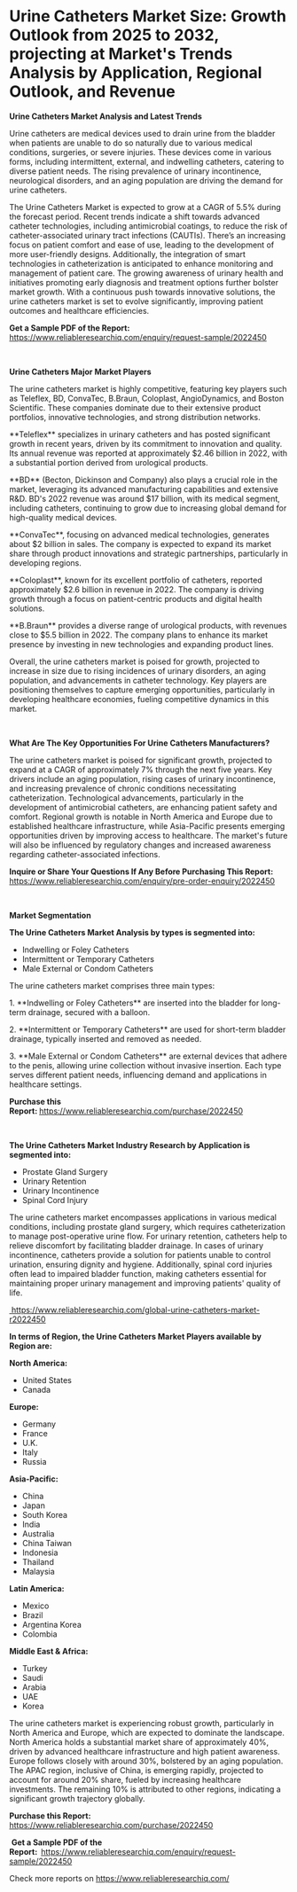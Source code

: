 <p><h1>Urine Catheters Market Size: Growth Outlook from 2025 to 2032, projecting at Market's Trends Analysis by Application, Regional Outlook, and Revenue</h1></p><p><strong>Urine Catheters Market Analysis and Latest Trends</strong></p>
<p><p>Urine catheters are medical devices used to drain urine from the bladder when patients are unable to do so naturally due to various medical conditions, surgeries, or severe injuries. These devices come in various forms, including intermittent, external, and indwelling catheters, catering to diverse patient needs. The rising prevalence of urinary incontinence, neurological disorders, and an aging population are driving the demand for urine catheters. </p><p>The Urine Catheters Market is expected to grow at a CAGR of 5.5% during the forecast period. Recent trends indicate a shift towards advanced catheter technologies, including antimicrobial coatings, to reduce the risk of catheter-associated urinary tract infections (CAUTIs). There’s an increasing focus on patient comfort and ease of use, leading to the development of more user-friendly designs. Additionally, the integration of smart technologies in catheterization is anticipated to enhance monitoring and management of patient care. The growing awareness of urinary health and initiatives promoting early diagnosis and treatment options further bolster market growth. With a continuous push towards innovative solutions, the urine catheters market is set to evolve significantly, improving patient outcomes and healthcare efficiencies.</p></p>
<p><strong>Get a Sample PDF of the Report:&nbsp;</strong> <a href="https://www.reliableresearchiq.com/enquiry/request-sample/2022450?utm_campaign=3055&utm_medium=2&utm_source=Github&utm_content=ia&utm_term=29032025&utm_id=urine-catheters">https://www.reliableresearchiq.com/enquiry/request-sample/2022450</a></p>
<p>&nbsp;</p>
<p><strong>Urine Catheters Major Market Players</strong></p>
<p><p>The urine catheters market is highly competitive, featuring key players such as Teleflex, BD, ConvaTec, B.Braun, Coloplast, AngioDynamics, and Boston Scientific. These companies dominate due to their extensive product portfolios, innovative technologies, and strong distribution networks.</p><p>**Teleflex** specializes in urinary catheters and has posted significant growth in recent years, driven by its commitment to innovation and quality. Its annual revenue was reported at approximately $2.46 billion in 2022, with a substantial portion derived from urological products.</p><p>**BD** (Becton, Dickinson and Company) also plays a crucial role in the market, leveraging its advanced manufacturing capabilities and extensive R&D. BD's 2022 revenue was around $17 billion, with its medical segment, including catheters, continuing to grow due to increasing global demand for high-quality medical devices.</p><p>**ConvaTec**, focusing on advanced medical technologies, generates about $2 billion in sales. The company is expected to expand its market share through product innovations and strategic partnerships, particularly in developing regions.</p><p>**Coloplast**, known for its excellent portfolio of catheters, reported approximately $2.6 billion in revenue in 2022. The company is driving growth through a focus on patient-centric products and digital health solutions.</p><p>**B.Braun** provides a diverse range of urological products, with revenues close to $5.5 billion in 2022. The company plans to enhance its market presence by investing in new technologies and expanding product lines.</p><p>Overall, the urine catheters market is poised for growth, projected to increase in size due to rising incidences of urinary disorders, an aging population, and advancements in catheter technology. Key players are positioning themselves to capture emerging opportunities, particularly in developing healthcare economies, fueling competitive dynamics in this market.</p></p>
<p>&nbsp;</p>
<p><strong>What Are The Key Opportunities For Urine Catheters Manufacturers?</strong></p>
<p><p>The urine catheters market is poised for significant growth, projected to expand at a CAGR of approximately 7% through the next five years. Key drivers include an aging population, rising cases of urinary incontinence, and increasing prevalence of chronic conditions necessitating catheterization. Technological advancements, particularly in the development of antimicrobial catheters, are enhancing patient safety and comfort. Regional growth is notable in North America and Europe due to established healthcare infrastructure, while Asia-Pacific presents emerging opportunities driven by improving access to healthcare. The market's future will also be influenced by regulatory changes and increased awareness regarding catheter-associated infections.</p></p>
<p><strong>Inquire or Share Your Questions If Any Before Purchasing This Report:</strong> <a href="https://www.reliableresearchiq.com/enquiry/pre-order-enquiry/2022450?utm_campaign=3055&utm_medium=2&utm_source=Github&utm_content=ia&utm_term=29032025&utm_id=urine-catheters">https://www.reliableresearchiq.com/enquiry/pre-order-enquiry/2022450</a></p>
<p>&nbsp;</p>
<p><strong>Market Segmentation</strong></p>
<p><strong>The Urine Catheters Market Analysis by types is segmented into:</strong></p>
<p><ul><li>Indwelling or Foley Catheters</li><li>Intermittent or Temporary Catheters</li><li>Male External or Condom Catheters</li></ul></p>
<p><p>The urine catheters market comprises three main types: </p><p>1. **Indwelling or Foley Catheters** are inserted into the bladder for long-term drainage, secured with a balloon.</p><p>2. **Intermittent or Temporary Catheters** are used for short-term bladder drainage, typically inserted and removed as needed.</p><p>3. **Male External or Condom Catheters** are external devices that adhere to the penis, allowing urine collection without invasive insertion. Each type serves different patient needs, influencing demand and applications in healthcare settings.</p></p>
<p><strong>Purchase this Report:&nbsp;</strong><a href="https://www.reliableresearchiq.com/purchase/2022450?utm_campaign=3055&utm_medium=2&utm_source=Github&utm_content=ia&utm_term=29032025&utm_id=urine-catheters">https://www.reliableresearchiq.com/purchase/2022450</a></p>
<p>&nbsp;</p>
<p><strong>The Urine Catheters Market Industry Research by Application is segmented into:</strong></p>
<p><ul><li>Prostate Gland Surgery</li><li>Urinary Retention</li><li>Urinary Incontinence</li><li>Spinal Cord Injury</li></ul></p>
<p><p>The urine catheters market encompasses applications in various medical conditions, including prostate gland surgery, which requires catheterization to manage post-operative urine flow. For urinary retention, catheters help to relieve discomfort by facilitating bladder drainage. In cases of urinary incontinence, catheters provide a solution for patients unable to control urination, ensuring dignity and hygiene. Additionally, spinal cord injuries often lead to impaired bladder function, making catheters essential for maintaining proper urinary management and improving patients' quality of life.</p></p>
<p><a href="https://www.reliableresearchiq.com/global-urine-catheters-market-r2022450?utm_campaign=3055&utm_medium=2&utm_source=Github&utm_content=ia&utm_term=29032025&utm_id=urine-catheters">&nbsp;https://www.reliableresearchiq.com/global-urine-catheters-market-r2022450</a></p>
<p><strong>In terms of Region, the Urine Catheters Market Players available by Region are:</strong></p>
<p>
    <p> <strong> North America: </strong>
        <ul>
            <li>United States</li>
            <li>Canada</li>
        </ul>
        </p> 
    <p> <strong> Europe: </strong>
        <ul>
            <li>Germany</li>
            <li>France</li>
            <li>U.K.</li>
            <li>Italy</li>
            <li>Russia</li>
        </ul>
        </p> 
    <p> <strong> Asia-Pacific: </strong>
        <ul>
            <li>China</li>
            <li>Japan</li>
            <li>South Korea</li>
            <li>India</li>
            <li>Australia</li>
            <li>China Taiwan</li>
            <li>Indonesia</li>
            <li>Thailand</li>
            <li>Malaysia</li>
        </ul>
        </p> 
    <p> <strong> Latin America: </strong>
        <ul>
            <li>Mexico</li>
            <li>Brazil</li>
            <li>Argentina Korea</li>
            <li>Colombia</li>
        </ul>
        </p> 
    <p> <strong> Middle East & Africa: </strong>
        <ul>
            <li>Turkey</li>
            <li>Saudi</li>
            <li>Arabia</li>
            <li>UAE</li>
            <li>Korea</li>
        </ul>
    </p>
    </p>
<p><p>The urine catheters market is experiencing robust growth, particularly in North America and Europe, which are expected to dominate the landscape. North America holds a substantial market share of approximately 40%, driven by advanced healthcare infrastructure and high patient awareness. Europe follows closely with around 30%, bolstered by an aging population. The APAC region, inclusive of China, is emerging rapidly, projected to account for around 20% share, fueled by increasing healthcare investments. The remaining 10% is attributed to other regions, indicating a significant growth trajectory globally.</p></p>
<p><strong>Purchase this Report: </strong><a href="https://www.reliableresearchiq.com/purchase/2022450?utm_campaign=3055&utm_medium=2&utm_source=Github&utm_content=ia&utm_term=29032025&utm_id=urine-catheters">https://www.reliableresearchiq.com/purchase/2022450</a></p>
<p>&nbsp;<strong>Get a Sample PDF of the Report:&nbsp;&nbsp;</strong><a href="https://www.reliableresearchiq.com/enquiry/request-sample/2022450?utm_campaign=3055&utm_medium=2&utm_source=Github&utm_content=ia&utm_term=29032025&utm_id=urine-catheters">https://www.reliableresearchiq.com/enquiry/request-sample/2022450</a></p>
<p><strong></strong></p>
<p>Check more reports on <a href="https://www.reliableresearchiq.com/?utm_campaign=3055&utm_medium=2&utm_source=Github&utm_content=ia&utm_term=29032025&utm_id=urine-catheters">https://www.reliableresearchiq.com/</a></p>